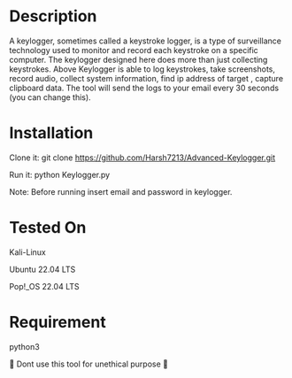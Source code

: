 # Description

A keylogger, sometimes called a keystroke logger, is a type of surveillance technology used to monitor and record each keystroke on a specific computer.
The keylogger designed here does more than just collecting keystrokes.
Above Keylogger is able to log keystrokes, take screenshots, record audio, collect system information, find ip address of target , capture clipboard data. The tool will send the logs to your email every 30 seconds (you can change this).


# Installation

Clone it: git clone https://github.com/Harsh7213/Advanced-Keylogger.git

Run it: python Keylogger.py

Note: Before running insert email and password in keylogger.


# Tested On 

Kali-Linux

Ubuntu 22.04 LTS

Pop!_OS 22.04 LTS

# Requirement

python3

🙏 Dont use this tool for unethical purpose 🙏
